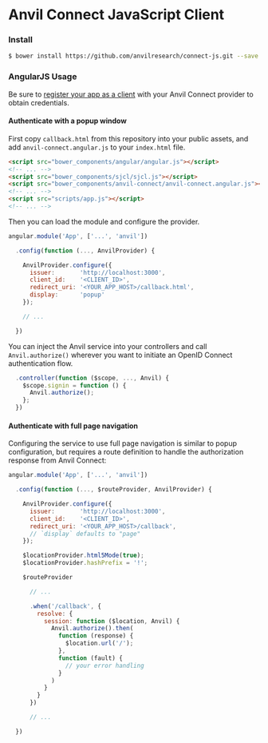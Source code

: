 # Anvil Connect JavaScript Client

### Install

```bash
$ bower install https://github.com/anvilresearch/connect-js.git --save
```

### AngularJS Usage

Be sure to [register your app as a client](https://github.com/anvilresearch/connect/wiki/Dynamic-Client-Registration) with your Anvil Connect provider to obtain credentials.



#### Authenticate with a popup window

First copy `callback.html` from this repository into your public assets, and add `anvil-connect.angular.js` to your `index.html` file.

```html
<script src="bower_components/angular/angular.js"></script>
<!-- ... -->
<script src="bower_components/sjcl/sjcl.js"></script>
<script src="bower_components/anvil-connect/anvil-connect.angular.js"></script>
<!-- ... -->
<script src="scripts/app.js"></script>
<!-- ... -->
```


Then you can load the module and configure the provider.

```javascript
angular.module('App', ['...', 'anvil'])

  .config(function (..., AnvilProvider) {

    AnvilProvider.configure({
      issuer:       'http://localhost:3000',
      client_id:    '<CLIENT_ID>',
      redirect_uri: '<YOUR_APP_HOST>/callback.html',
      display:      'popup'
    });

    // ...

  })
```

You can inject the Anvil service into your controllers and call `Anvil.authorize()` wherever you want to initiate an OpenID Connect authentication flow.

```javascript
  .controller(function ($scope, ..., Anvil) {
    $scope.signin = function () {
      Anvil.authorize();
    };
  })
```


#### Authenticate with full page navigation

Configuring the service to use full page navigation is similar to popup configuration, but requires a route definition to handle the authorization response from Anvil Connect:

```javascript
angular.module('App', ['...', 'anvil'])

  .config(function (..., $routeProvider, AnvilProvider) {

    AnvilProvider.configure({
      issuer:       'http://localhost:3000',
      client_id:    '<CLIENT_ID>',
      redirect_uri: '<YOUR_APP_HOST>/callback',
      // `display` defaults to "page"
    });

    $locationProvider.html5Mode(true);
    $locationProvider.hashPrefix = '!';

    $routeProvider

      // ...

      .when('/callback', {
        resolve: {
          session: function ($location, Anvil) {
            Anvil.authorize().then(
              function (response) {
                $location.url('/');
              },
              function (fault) {
                // your error handling
              }
            )
          }
        }
      })

      // ...

  })
```

